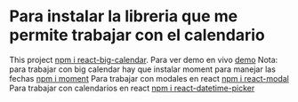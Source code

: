 # Para instalar la libreria que me permite trabajar con el calendario

This project [npm i react-big-calendar](https://www.npmjs.com/package/react-big-calendar).
Para ver demo en vivo [demo](https://jquense.github.io/react-big-calendar/examples/index.html)
Nota: para trabajar con big calendar hay que instalar moment para manejar las fechas [npm i moment](https://momentjs.com/)
Para trabajar con modales en react [npm i react-modal](https://www.npmjs.com/package/react-modal)
Para trabajar con calendarios en react [npm i react-datetime-picker](https://www.npmjs.com/package/react-datetime-picker)

